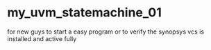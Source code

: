 # my_uvm_statemachine_01
for new guys to start a easy program or to verify the synopsys vcs is installed and active fully
